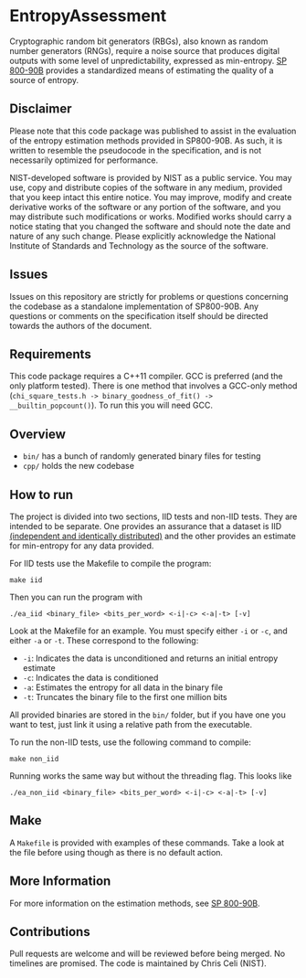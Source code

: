 # EntropyAssessment

Cryptographic random bit generators (RBGs), also known as random number generators (RNGs), require a noise source that produces digital outputs with some level of unpredictability, expressed as min-entropy. [SP 800-90B](https://nvlpubs.nist.gov/nistpubs/SpecialPublications/NIST.SP.800-90B.pdf) provides a standardized means of estimating the quality of a source of entropy.

## Disclaimer

Please note that this code package was published to assist in the evaluation of the entropy estimation methods provided in SP800-90B. As such, it is written to resemble the pseudocode in the specification, and is not necessarily optimized for performance.

NIST-developed software is provided by NIST as a public service. You may use, copy and distribute copies of the software in any medium, provided that you keep intact this entire notice. You may improve, modify and create derivative works of the software or any portion of the software, and you may distribute such modifications or works. Modified works should carry a notice stating that you changed the software and should note the date and nature of any such change. Please explicitly acknowledge the National Institute of Standards and Technology as the source of the software.

## Issues

Issues on this repository are strictly for problems or questions concerning the codebase as a standalone implementation of SP800-90B. Any questions or comments on the specification itself should be directed towards the authors of the document. 

## Requirements

This code package requires a C++11 compiler. GCC is preferred (and the only platform tested). There is one method that involves a GCC-only method (`chi_square_tests.h -> binary_goodness_of_fit() -> __builtin_popcount()`). To run this you will need GCC.

## Overview

* `bin/` has a bunch of randomly generated binary files for testing
* `cpp/` holds the new codebase

## How to run

The project is divided into two sections, IID tests and non-IID tests. They are intended to be separate. One provides an assurance that a dataset is IID [(independent and identically distributed)](https://en.wikipedia.org/wiki/Independent_and_identically_distributed_random_variables) and the other provides an estimate for min-entropy for any data provided. 

For IID tests use the Makefile to compile the program:

    make iid

Then you can run the program with

    ./ea_iid <binary_file> <bits_per_word> <-i|-c> <-a|-t> [-v]

Look at the Makefile for an example. You must specify either `-i` or `-c`, and either `-a` or `-t`. These correspond to the following:

* `-i`: Indicates the data is unconditioned and returns an initial entropy estimate
* `-c`: Indicates the data is conditioned
* `-a`: Estimates the entropy for all data in the binary file
* `-t`: Truncates the binary file to the first one million bits

All provided binaries are stored in the `bin/` folder, but if you have one you want to test, just link it using a relative path from the executable.

To run the non-IID tests, use the following command to compile:

    make non_iid

Running works the same way but without the threading flag. This looks like

	./ea_non_iid <binary_file> <bits_per_word> <-i|-c> <-a|-t> [-v]

## Make

A `Makefile` is provided with examples of these commands. Take a look at the file before using though as there is no default action.

## More Information

For more information on the estimation methods, see [SP 800-90B](https://nvlpubs.nist.gov/nistpubs/SpecialPublications/NIST.SP.800-90B.pdf).

## Contributions

Pull requests are welcome and will be reviewed before being merged. No timelines are promised. The code is maintained by Chris Celi (NIST).
